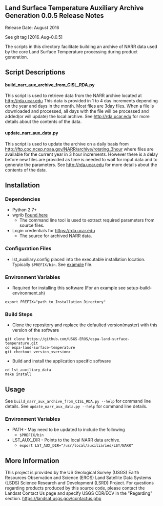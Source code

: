 ## Land Surface Temperature Auxiliary Archive Generation 0.0.5 Release Notes
Release Date: August 2016

See git tag [2016_Aug-0.0.5]

The scripts in this directory facilitate building an archive of NARR data used by the core Land Surface Temperature processing during product generation.

## Script Descriptions

#### build_narr_aux_archive_from_CISL_RDA.py

This script is used to retrieve data from the NARR archive located at http://rda.ucar.edu   This data is provided in 1 to 4 day increments depending on the year and days in the month.  Most files are 3day files.  When a file is downloaded and processed, all days with the file will be processed and added(or will update) the local archive.  See http://rda.ucar.edu for more details about the contents of the data.

#### update_narr_aux_data.py

This script is used to update the archive on a daily basis from http://ftp.cpc.ncep.noaa.gov/NARR/archive/rotating_3hour where files are available for the current year in 3 hour increments.  However there is a delay before new files are provided as time is needed to wait for input data and to generate the parameters.  See http://rda.ucar.edu for more details about the contents of the data.

## Installation

### Dependencies
* Python 2.7+
* wgrib [Found here](http://www.cpc.ncep.noaa.gov/products/wesley/wgrib.html)
  - The command line tool is used to extract required parameters from source files.
* Login credentials for https://rda.ucar.edu
  - The source for archived NARR data.

### Configuration Files
* lst_auxiliary.config placed into the executable installation location.  Typically ```$PREFIX/bin```.  See [example](example-lst_auxiliary.config) file.

### Environment Variables
* Required for installing this software (For an example see setup-build-environment.sh)
```
export PREFIX="path_to_Installation_Directory"
```

### Build Steps
* Clone the repository and replace the defaulted version(master) with this
  version of the software
```
git clone https://github.com/USGS-EROS/espa-land-surface-temperature.git
cd espa-land-surface-temperature
git checkout version_<version>
```
* Build and install the application specific software
```
cd lst_auxiliary_data
make install
```
## Usage
See `build_narr_aux_archive_from_CISL_RDA.py --help` for command line details.
See `update_narr_aux_data.py --help` for command line details.

### Environment Variables
* PATH - May need to be updated to include the following
  - `$PREFIX/bin`
* LST_AUX_DIR - Points to the local NARR data archive.
  - `export LST_AUX_DIR="/usr/local/auxiliaries/LST/NARR"`

## More Information
This project is provided by the US Geological Survey (USGS) Earth Resources Observation and Science (EROS) Land Satellite Data Systems (LSDS) Science Research and Development (LSRD) Project. For questions regarding products produced by this source code, please contact the Landsat Contact Us page and specify USGS CDR/ECV in the "Regarding" section. https://landsat.usgs.gov/contactus.php

